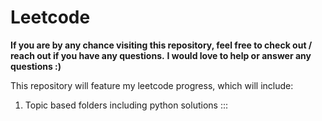 # Leetcode

**If you are by any chance visiting this repository, feel free to check out / reach out if you have any questions.**
**I would love to help or answer any questions :)**

This repository will feature my leetcode progress, which will include:
1. Topic based folders including python solutions :::
    
       
       
